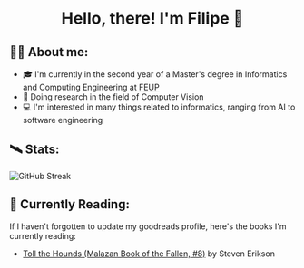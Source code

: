 <div id="body" align="center">
  <h1>
    Hello, there! I'm Filipe 👋
  </h1>
</div>


<div style="border-bottom: 0px">
  <h2>
    👨‍💻 About me:
  </h2>
</div>

<!-- <img align='right' src='/days_until_graduation.svg' style="padding-left: 0px; padding-right: 15px"> -->

- 🎓 I'm currently in the second year of a Master's degree in Informatics and Computing Engineering at [FEUP](fe.up.pt)
- 🧠 Doing research in the field of Computer Vision
- 💻 I'm interested in many things related to informatics, ranging from AI to software engineering


## 🛰️ Stats:

![GitHub Streak](https://streak-stats.demolab.com?user=filipepcampos&theme=github-dark-blue&border_radius=4.5)


## 🌱 Currently Reading:

If I haven't forgotten to update my goodreads profile, here's the books I'm currently reading:
- [Toll the Hounds (Malazan Book of the Fallen, #8)](https://www.goodreads.com/book/show/938544) by Steven Erikson

